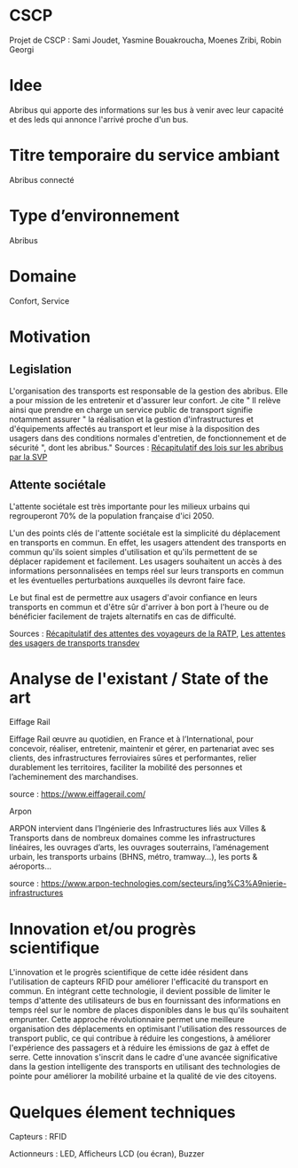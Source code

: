# CSCP
Projet de CSCP : Sami Joudet, Yasmine Bouakroucha, Moenes Zribi, Robin Georgi

# Idee

Abribus qui apporte des informations sur les bus à venir avec leur capacité et des leds qui annonce l'arrivé proche d'un bus.

# Titre temporaire du service ambiant
Abribus connecté

# Type d’environnement
Abribus

# Domaine 
Confort, Service

# Motivation
## Legislation
L'organisation des transports est responsable de la gestion des abribus. Elle a pour mission de les entretenir et d'assurer leur confort.
Je cite " Il relève ainsi que prendre en charge un service public de transport signifie notamment assurer " la réalisation et la gestion d'infrastructures et d'équipements affectés au transport et leur mise à la disposition des usagers dans des conditions normales d'entretien, de fonctionnement et de sécurité ", dont les abribus."
Sources : [Récapitulatif des lois sur les abribus par la SVP](https://www.svp.com/actualite/abribus-quelle-competence-d-attache-20110629)

## Attente sociétale
L'attente sociétale est très importante pour les milieux urbains qui regrouperont 70% de la population française d'ici 2050.

L'un des points clés de l'attente sociétale est la simplicité du déplacement en transports en commun. En effet, les usagers attendent des transports en commun qu'ils soient simples d'utilisation et qu'ils permettent de se déplacer rapidement et facilement. Les usagers souhaitent un accès à des informations personnalisées en temps réel sur leurs transports en commun et les éventuelles perturbations auxquelles ils devront faire face.

Le but final est de permettre aux usagers d'avoir confiance en leurs transports en commun et d'être sûr d'arriver à bon port à l'heure ou de bénéficier facilement de trajets alternatifs en cas de difficulté.

Sources : [Récapitulatif des attentes des voyageurs de la RATP](https://www.ratpdev.com/sites/default/files/annexes/communiques/TRACER%20LA%20VOIE_Nouvelles%20attentes%20voyageurs_web.pdf), [Les attentes des usagers de transports transdev](https://www.transdev.com/fr/modes-de-transport/les-attentes-des-usagers-des-transports/)

# Analyse de l'existant / State of the art
Eiffage Rail

Eiffage Rail œuvre au quotidien, en France et à l’International, pour concevoir, réaliser, entretenir, maintenir et gérer, en partenariat avec ses clients, des infrastructures ferroviaires sûres et performantes, relier durablement les territoires, faciliter la mobilité des personnes et l’acheminement des marchandises.

source : https://www.eiffagerail.com/

Arpon

ARPON intervient dans l’Ingénierie des Infrastructures liés aux Villes & Transports dans de nombreux domaines comme les infrastructures linéaires, les ouvrages d’arts, les ouvrages souterrains, l’aménagement urbain, les transports urbains (BHNS, métro, tramway…), les ports & aéroports…

source : https://www.arpon-technologies.com/secteurs/ing%C3%A9nierie-infrastructures

# Innovation et/ou progrès scientifique

L'innovation et le progrès scientifique de cette idée résident dans l'utilisation de capteurs RFID pour améliorer l'efficacité du transport en commun. En intégrant cette technologie, il devient possible de limiter le temps d'attente des utilisateurs de bus en fournissant des informations en temps réel sur le nombre de places disponibles dans le bus qu'ils souhaitent emprunter. Cette approche révolutionnaire permet une meilleure organisation des déplacements en optimisant l'utilisation des ressources de transport public, ce qui contribue à réduire les congestions, à améliorer l'expérience des passagers et à réduire les émissions de gaz à effet de serre. Cette innovation s'inscrit dans le cadre d'une avancée significative dans la gestion intelligente des transports en utilisant des technologies de pointe pour améliorer la mobilité urbaine et la qualité de vie des citoyens.

# Quelques élement techniques
Capteurs :
RFID

Actionneurs :
LED,
Afficheurs LCD (ou écran),
Buzzer
